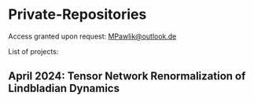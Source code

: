 # Private-Repositories
Access granted upon request: MPawlik@outlook.de

List of projects:

## April 2024: Tensor Network Renormalization of Lindbladian Dynamics
